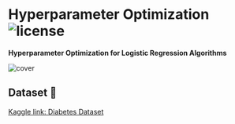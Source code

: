 # Hyperparameter Optimization ![license](https://img.shields.io/github/license/alifrmf/Hyperparameter-Optimization.svg)

**Hyperparameter Optimization for Logistic Regression Algorithms**

![cover](https://user-images.githubusercontent.com/105715834/236532872-48ed9ddc-76be-4649-86f6-8bb79c8d622e.gif)

## Dataset 📔 

[Kaggle link: Diabetes Dataset](https://www.kaggle.com/datasets/mathchi/diabetes-data-set)
